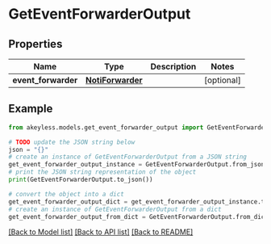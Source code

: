# GetEventForwarderOutput


## Properties

Name | Type | Description | Notes
------------ | ------------- | ------------- | -------------
**event_forwarder** | [**NotiForwarder**](NotiForwarder.md) |  | [optional] 

## Example

```python
from akeyless.models.get_event_forwarder_output import GetEventForwarderOutput

# TODO update the JSON string below
json = "{}"
# create an instance of GetEventForwarderOutput from a JSON string
get_event_forwarder_output_instance = GetEventForwarderOutput.from_json(json)
# print the JSON string representation of the object
print(GetEventForwarderOutput.to_json())

# convert the object into a dict
get_event_forwarder_output_dict = get_event_forwarder_output_instance.to_dict()
# create an instance of GetEventForwarderOutput from a dict
get_event_forwarder_output_from_dict = GetEventForwarderOutput.from_dict(get_event_forwarder_output_dict)
```
[[Back to Model list]](../README.md#documentation-for-models) [[Back to API list]](../README.md#documentation-for-api-endpoints) [[Back to README]](../README.md)


